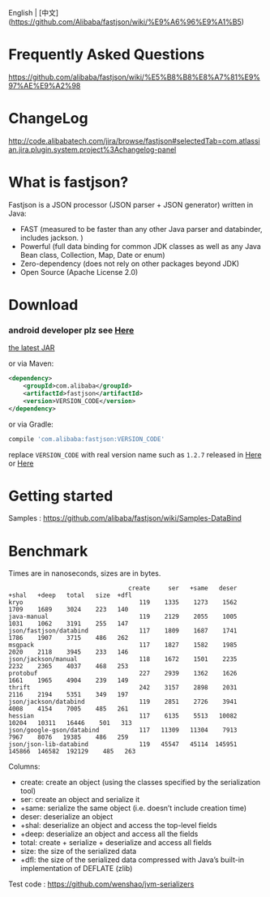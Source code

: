 English | [中文] (https://github.com/Alibaba/fastjson/wiki/%E9%A6%96%E9%A1%B5)

# Frequently Asked Questions
https://github.com/alibaba/fastjson/wiki/%E5%B8%B8%E8%A7%81%E9%97%AE%E9%A2%98

# ChangeLog
http://code.alibabatech.com/jira/browse/fastjson#selectedTab=com.atlassian.jira.plugin.system.project%3Achangelog-panel

# What is fastjson?
Fastjson is a JSON processor (JSON parser + JSON generator) written in Java:
* FAST (measured to be faster than any other Java parser and databinder, includes jackson. )
* Powerful (full data binding for common JDK classes as well as any Java Bean class, Collection, Map, Date or enum)
* Zero-dependency (does not rely on other packages beyond JDK)
* Open Source (Apache License 2.0)

# Download
### android developer plz see [Here][0]

[the latest JAR][1] 

or via Maven:
```xml
<dependency>
    <groupId>com.alibaba</groupId>
    <artifactId>fastjson</artifactId>
    <version>VERSION_CODE</version>
</dependency>
```

or via Gradle:
```groovy
compile 'com.alibaba:fastjson:VERSION_CODE'
```

replace `VERSION_CODE` with real version name such as `1.2.7` released in [Here][2] or [Here][3]

[0]: https://github.com/alibaba/fastjson/wiki/Android%E7%89%88%E6%9C%AC
[1]: https://search.maven.org/remote_content?g=com.alibaba&a=fastjson&v=LATEST
[2]: http://search.maven.org/#search%7Cgav%7C1%7Cg%3A%22com.alibaba%22%20AND%20a%3A%22fastjson%22
[3]: http://repo1.maven.org/maven2/com/alibaba/fastjson/

# Getting started
Samples : https://github.com/alibaba/fastjson/wiki/Samples-DataBind

# Benchmark
Times are in nanoseconds, sizes are in bytes.

                                     create     ser   +same   deser   +shal   +deep   total   size  +dfl
    kryo                                119    1335    1273    1562    1709    1689    3024    223   140
    java-manual                         119    2129    2055    1005    1031    1062    3191    255   147
    json/fastjson/databind              117    1809    1687    1741    1786    1907    3715    486   262
    msgpack                             117    1827    1582    1985    2020    2118    3945    233   146
    json/jackson/manual                 118    1672    1501    2235    2232    2365    4037    468   253
    protobuf                            227    2939    1362    1626    1661    1965    4904    239   149
    thrift                              242    3157    2898    2031    2116    2194    5351    349   197
    json/jackson/databind               119    2851    2726    3941    4008    4154    7005    485   261
    hessian                             117    6135    5513   10082   10204   10311   16446    501   313
    json/google-gson/databind           117   11309   11304    7913    7967    8076   19385    486   259
    json/json-lib-databind              119   45547   45114  145951  145866  146582  192129    485   263

Columns: <br/>
* create: create an object (using the classes specified by the serialization tool)
* ser: create an object and serialize it
* +same: serialize the same object (i.e. doesn’t include creation time)
* deser: deserialize an object
* +shal: deserialize an object and access the top-level fields
* +deep: deserialize an object and access all the fields
* total: create + serialize + deserialize and access all fields
* size: the size of the serialized data
* +dfl: the size of the serialized data compressed with Java’s built-in implementation of DEFLATE (zlib)

Test code : https://github.com/wenshao/jvm-serializers